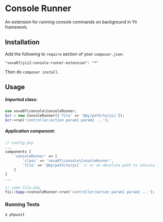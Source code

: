 # Console Runner

An extension for running console commands on background in Yii framework.

## Installation

Add the following to `require` section of your `composer.json`:

```
"vova07/yii2-console-runner-extension": "*"
```

Then do `composer install`.

## Usage

##### Imported class:

```php
use vova07\console\ConsoleRunner;
$cr = new ConsoleRunner(['file' => '@my/path/to/yii']);
$cr->run('controller/action param1 param2 ...');
```

##### Application component:

```php
// config.php
...
components [
    'consoleRunner' => [
        'class' => 'vova07\console\ConsoleRunner',
        'file' => '@my/path/to/yii' // or an absolute path to console file
    ]
]
...

// some-file.php
Yii::$app->consoleRunner->run('controller/action param1 param2 ...');
```

### Running Tests
```bash
$ phpunit
```
